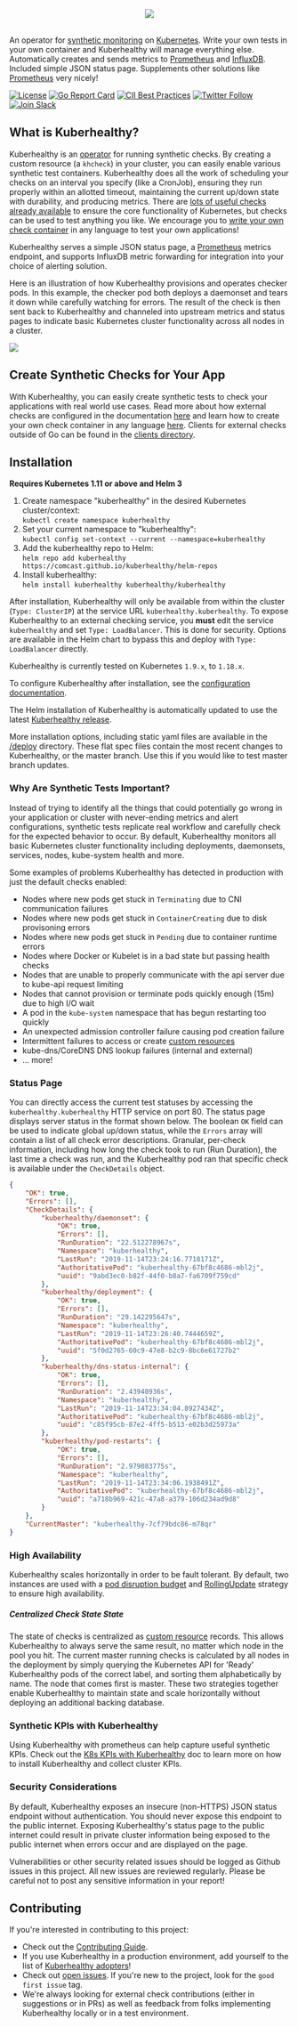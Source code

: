 <center><img src="https://github.com/Comcast/kuberhealthy/blob/master/images/kuberhealthy.png?raw=true"></center><br />

An operator for [synthetic monitoring](https://en.wikipedia.org/wiki/Synthetic_monitoring) on [Kubernetes](https://kubernetes.io).  Write your own tests in your own container and Kuberhealthy will manage everything else.  Automatically creates and sends metrics to [Prometheus](https://prometheus.io) and [InfluxDB](https://www.influxdata.com/).  Included simple JSON status page. Supplements other solutions like [Prometheus](https://prometheus.io/) very nicely!

[![License](https://img.shields.io/badge/License-Apache%202.0-blue.svg)](https://opensource.org/licenses/Apache-2.0)
[![Go Report Card](https://goreportcard.com/badge/github.com/Comcast/kuberhealthy)](https://goreportcard.com/report/github.com/Comcast/kuberhealthy)
[![CII Best Practices](https://bestpractices.coreinfrastructure.org/projects/2822/badge)](https://bestpractices.coreinfrastructure.org/projects/2822)
[![Twitter Follow](https://img.shields.io/twitter/follow/kuberhealthy.svg?style=social)](https://twitter.com/kuberhealthy)  
[![Join Slack](https://img.shields.io/badge/slack-kubernetes/kuberhealthy-teal.svg?logo=slack)](https://kubernetes.slack.com/messages/CB9G7HWTE)

## What is Kuberhealthy?

Kuberhealthy is an [operator](https://kubernetes.io/docs/concepts/extend-kubernetes/operator/) for running synthetic checks.  By creating a custom resource (a `khcheck`) in your cluster, you can easily enable various synthetic test containers.  Kuberhealthy does all the work of scheduling your checks on an interval you specify (like a CronJob), ensuring they run properly within an allotted timeout, maintaining the current up/down state with durability, and producing metrics.  There are [lots of useful checks already available](docs/EXTERNAL_CHECKS_REGISTRY.md) to ensure the core functionality of Kubernetes, but checks can be used to test anything you like.  We encourage you to [write your own check container](docs/EXTERNAL_CHECK_CREATION.md) in any language to test your own applications!

Kuberhealthy serves a simple JSON status page, a [Prometheus](https://prometheus.io/) metrics endpoint, and supports InfluxDB metric forwarding for integration into your choice of alerting solution.

Here is an illustration of how Kuberhealthy provisions and operates checker pods.  In this example, the checker pod both deploys a daemonset and tears it down while carefully watching for errors.  The result of the check is then sent back to Kuberhealthy and channeled into upstream metrics and status pages to indicate basic Kubernetes cluster functionality across all nodes in a cluster.

<img src="images/kh-ds-check.gif">

## Create Synthetic Checks for Your App

With Kuberhealthy, you can easily create synthetic tests to check your applications with real world use cases.  Read more about how external checks are configured in the documentation [here](docs/EXTERNAL_CHECKS.md) and learn how to create your own check container in any language [here](docs/EXTERNAL_CHECK_CREATION.md). Clients for external checks outside of Go can be found in the [clients directory](/clients).


## Installation

**Requires Kubernetes 1.11 or above and Helm 3**

1. Create namespace "kuberhealthy" in the desired Kubernetes cluster/context:  
	`kubectl create namespace kuberhealthy`
2. Set your current namespace to "kuberhealthy":  
	`kubectl config set-context --current --namespace=kuberhealthy`
3. Add the kuberhealthy repo to Helm:  
	`helm repo add kuberhealthy https://comcast.github.io/kuberhealthy/helm-repos`
4. Install kuberhealthy:  
	`helm install kuberhealthy kuberhealthy/kuberhealthy`

After installation, Kuberhealthy will only be available from within the cluster (`Type: ClusterIP`) at the service URL `kuberhealthy.kuberhealthy`.  To expose Kuberhealthy to an external checking service, you **must** edit the service `kuberhealthy` and set `Type: LoadBalancer`.  This is done for security.  Options are available in the Helm chart to bypass this and deploy with `Type: LoadBalancer` directly.

Kuberhealthy is currently tested on Kubernetes `1.9.x`, to `1.18.x`.

To configure Kuberhealthy after installation, see the [configuration documentation](https://github.com/Comcast/kuberhealthy/blob/master/docs/CONFIGURATION.md).

The Helm installation of Kuberhealthy is automatically updated to use the latest [Kuberhealthy release](https://github.com/Comcast/kuberhealthy/releases).

More installation options, including static yaml files are available in the [/deploy](/deploy) directory. These flat spec files contain the most recent changes to Kuberhealthy, or the master branch. Use this if you would like to test master branch updates.

### Why Are Synthetic Tests Important?

Instead of trying to identify all the things that could potentially go wrong in your application or cluster with never-ending metrics and alert configurations, synthetic tests replicate real workflow and carefully check for the expected behavior to occur.  By default, Kuberhealthy monitors all basic Kubernetes cluster functionality including deployments, daemonsets, services, nodes, kube-system health and more.

Some examples of problems Kuberhealthy has detected in production with just the default checks enabled:

- Nodes where new pods get stuck in `Terminating` due to CNI communication failures
- Nodes where new pods get stuck in `ContainerCreating` due to disk provisoning errors
- Nodes where new pods get stuck in `Pending` due to container runtime errors
- Nodes where Docker or Kubelet is in a bad state but passing health checks
- Nodes that are unable to properly communicate with the api server due to kube-api request limiting
- Nodes that cannot provision or terminate pods quickly enough (15m) due to high I/O wait
- A pod in the `kube-system` namespace that has begun restarting too quickly
- An unexpected admission controller failure causing pod creation failure
- Intermittent failures to access or create [custom resources](https://kubernetes.io/docs/concepts/extend-kubernetes/api-extension/custom-resources/)
- kube-dns/CoreDNS DNS lookup failures (internal and external)
- ... more!

### Status Page

You can directly access the current test statuses by accessing the `kuberhealthy.kuberhealthy` HTTP service on port 80.  The status page displays server status in the format shown below.  The boolean `OK` field can be used to indicate global up/down status, while the `Errors` array will contain a list of all check error descriptions.  Granular, per-check information, including how long the check took to run (Run Duration), the last time a check was run, and the Kuberhealthy pod ran that specific check is available under the `CheckDetails` object.

```json
{
    "OK": true,
    "Errors": [],
    "CheckDetails": {
        "kuberhealthy/daemonset": {
            "OK": true,
            "Errors": [],
            "RunDuration": "22.512278967s",
            "Namespace": "kuberhealthy",
            "LastRun": "2019-11-14T23:24:16.7718171Z",
            "AuthoritativePod": "kuberhealthy-67bf8c4686-mbl2j",
            "uuid": "9abd3ec0-b82f-44f0-b8a7-fa6709f759cd"
        },
        "kuberhealthy/deployment": {
            "OK": true,
            "Errors": [],
            "RunDuration": "29.142295647s",
            "Namespace": "kuberhealthy",
            "LastRun": "2019-11-14T23:26:40.7444659Z",
            "AuthoritativePod": "kuberhealthy-67bf8c4686-mbl2j",
            "uuid": "5f0d2765-60c9-47e8-b2c9-8bc6e61727b2"
        },
        "kuberhealthy/dns-status-internal": {
            "OK": true,
            "Errors": [],
            "RunDuration": "2.43940936s",
            "Namespace": "kuberhealthy",
            "LastRun": "2019-11-14T23:34:04.8927434Z",
            "AuthoritativePod": "kuberhealthy-67bf8c4686-mbl2j",
            "uuid": "c85f95cb-87e2-4ff5-b513-e02b3d25973a"
        },
        "kuberhealthy/pod-restarts": {
            "OK": true,
            "Errors": [],
            "RunDuration": "2.979083775s",
            "Namespace": "kuberhealthy",
            "LastRun": "2019-11-14T23:34:06.1938491Z",
            "AuthoritativePod": "kuberhealthy-67bf8c4686-mbl2j",
            "uuid": "a718b969-421c-47a8-a379-106d234ad9d8"
        }
    },
    "CurrentMaster": "kuberhealthy-7cf79bdc86-m78qr"
}
```

### High Availability

Kuberhealthy scales horizontally in order to be fault tolerant.  By default, two instances are used with a [pod disruption budget](https://kubernetes.io/docs/tasks/run-application/configure-pdb/) and [RollingUpdate](https://kubernetes.io/docs/tasks/run-application/rolling-update-replication-controller/) strategy to ensure high availability.

##### Centralized Check State State

The state of checks is centralized as [custom resource](https://kubernetes.io/docs/concepts/extend-kubernetes/api-extension/custom-resources/) records.  This allows Kuberhealthy to always serve the same result, no matter which node in the pool you hit.  The current master running checks is calculated by all nodes in the deployment by simply querying the Kubernetes API for 'Ready' Kuberhealthy pods of the correct label, and sorting them alphabetically by name.  The node that comes first is master.  These two strategies together enable Kuberhealthy to maintain state and scale horizontally without deploying an additional backing database.

### Synthetic KPIs with Kuberhealthy

Using Kuberhealthy with prometheus can help capture useful synthetic KPIs. Check out the [K8s KPIs with Kuberhealthy](docs/K8s-KPIs-with-Kuberhealthy.md) doc to learn more on how to install Kuberhealthy and collect cluster KPIs.  

### Security Considerations

By default, Kuberhealthy exposes an insecure (non-HTTPS) JSON status endpoint without authentication. You should never expose this endpoint to the public internet. Exposing Kuberhealthy's status page to the public internet could result in private cluster information being exposed to the public internet when errors occur and are displayed on the page.

Vulnerabilities or other security related issues should be logged as Github issues in this project.  All new issues are reviewed regularly.  Please be careful not to post any sensitive information in your report!


## Contributing

If you're interested in contributing to this project:
- Check out the [Contributing Guide](CONTRIBUTING.md).
- If you use Kuberhealthy in a production environment, add yourself to the list of [Kuberhealthy adopters](docs/KUBERHEALTHY_ADOPTERS.md)!
- Check out [open issues](https://github.com/Comcast/kuberhealthy/issues). If you're new to the project, look for the `good first issue` tag.
- We're always looking for external check contributions (either in suggestions or in PRs) as well as feedback from folks implementing
Kuberhealthy locally or in a test environment.
